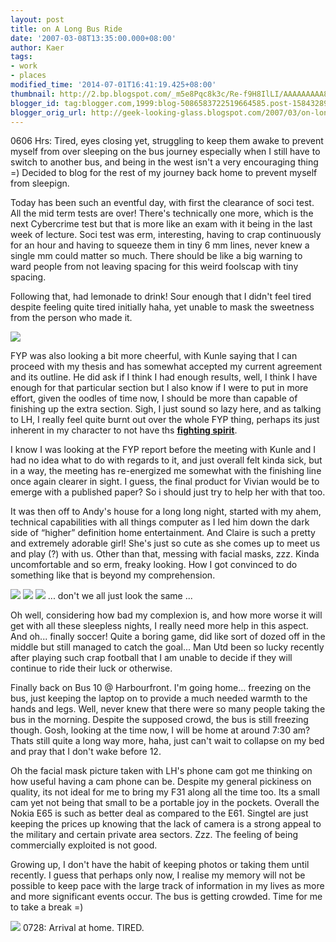 ```yaml
---
layout: post
title: on A Long Bus Ride
date: '2007-03-08T13:35:00.000+08:00'
author: Kaer
tags:
- work
- places
modified_time: '2014-07-01T16:41:19.425+08:00'
thumbnail: http://2.bp.blogspot.com/_m5e8Pqc8k3c/Re-f9H8IlLI/AAAAAAAAA80/GiyZh3FZ3gE/s72-c/DSCF0913.JPG
blogger_id: tag:blogger.com,1999:blog-5086583722519664585.post-1584328920863492219
blogger_orig_url: http://geek-looking-glass.blogspot.com/2007/03/on-long-bus-ride.html
---
```


0606 Hrs: Tired, eyes closing yet, struggling to keep them awake to 
prevent myself from over sleeping on the bus journey especially when I still 
have to switch to another bus, and being in the west isn't a very encouraging 
thing =) Decided to blog for the rest of my journey back home to prevent 
myself from sleepign. 

Today has been such an eventful day, with 
first the clearance of soci test. All the mid term tests are over! There's 
technically one more, which is the next Cybercrime test but that is more like 
an exam with it being in the last week of lecture. Soci test was erm, 
interesting, having to crap continuously for an hour and having to squeeze 
them in tiny 6 mm lines, never knew a single mm could matter so much. There 
should be like a big warning to ward people from not leaving spacing for this 
weird foolscap with tiny spacing. 

Following that, had lemonade to drink! 
Sour enough that I didn't feel tired despite feeling quite tired initially 
haha, yet unable to mask the sweetness from the person who made it. 

![](http://2.bp.blogspot.com/_m5e8Pqc8k3c/Re-f9H8IlLI/AAAAAAAAA80/GiyZh3FZ3gE/s1600/DSCF0913.JPG) 

FYP was also looking a bit more cheerful, 
with Kunle saying that I can proceed with my thesis and has somewhat accepted 
my current agreement and its outline. He did ask if I think I had enough 
results, well, I think I have enough for that particular section but I also 
know if I were to put in more effort, given the oodles of time now, I should 
be more than capable of finishing up the extra section. Sigh, I just sound so 
lazy here, and as talking to LH, I really feel quite burnt out over the whole 
FYP thing, perhaps its just inherent in my character to not have ths 
**<u>fighting spirit</u>**. 

I know I was looking at the FYP report 
before the meeting with Kunle and I had no idea what to do with regards to it, 
and just overall felt kinda sick, but in a way, the meeting has re-energized 
me somewhat with the finishing line once again clearer in sight. I guess, the 
final product for Vivian would be to emerge with a published paper? So i 
should just try to help her with that too. 

It was then off to Andy's house for a long 
long night, started with my ahem, technical capabilities with all things 
computer as I led him down the dark side of “higher” definition home 
entertainment. And Claire is such a pretty and extremely adorable girl! She's 
just so cute as she comes up to meet us and play (?) with us. Other than that, 
messing with facial masks, zzz. Kinda uncomfortable and so erm, freaky 
looking. How I got convinced to do something like that is beyond my 
comprehension. 

![](http://1.bp.blogspot.com/_m5e8Pqc8k3c/Re-ZN38IlII/AAAAAAAAA8c/JkuiYI9TFZU/s1600/SP_A0508.jpg)
![](http://4.bp.blogspot.com/_m5e8Pqc8k3c/Re-ZTn8IlJI/AAAAAAAAA8k/E1s9c1GO82g/s1600/SP_A0509.jpg)
![](http://2.bp.blogspot.com/_m5e8Pqc8k3c/Re-hKH8IlMI/AAAAAAAAA88/n0gq50EXz1g/s1600/kiss.jpg)
... don't we all just look the same ... 

Oh well, considering how bad my complexion 
is, and how more worse it will get with all these sleepless nights, I really 
need more help in this aspect. And oh... finally soccer! Quite a boring game, 
did like sort of dozed off in the middle but still managed to catch the 
goal... Man Utd been so lucky recently after playing such crap football that I 
am unable to decide if they will continue to ride their luck or otherwise. 

Finally back on Bus 10 @ Harbourfront. I'm going home... freezing on 
the bus, just keeping the laptop on to provide a much needed warmth to the 
hands and legs. Well, never knew that there were so many people taking the bus 
in the morning. Despite the supposed crowd, the bus is still freezing though. 
Gosh, looking at the time now, I will be home at around 7:30 am? Thats still 
quite a long way more, haha, just can't wait to collapse on my bed and pray 
that I don't wake before 12. 

Oh the facial mask picture taken with LH's 
phone cam got me thinking on how useful having a cam phone can be. Despite my 
general pickiness on quality, its not ideal for me to bring my F31 along all 
the time too. Its a small cam yet not being that small to be a portable joy in 
the pockets. Overall the Nokia E65 is such as better deal as compared to the 
E61. Singtel are just keeping the prices up knowing that the lack of camera is 
a strong appeal to the military and certain private area sectors. Zzz. The 
feeling of being commercially exploited is not good. 

Growing up, I don't have the habit of 
keeping photos or taking them until recently. I guess that perhaps only now, I 
realise my memory will not be possible to keep pace with the large track of 
information in my lives as more and more significant events occur. The bus is 
getting crowded. Time for me to take a break =) 

![](http://2.bp.blogspot.com/_m5e8Pqc8k3c/Re-fqH8IlKI/AAAAAAAAA8s/hq73hwyCF8w/s1600/DSCF0912.JPG) 
0728: Arrival at home. TIRED. 